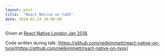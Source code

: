 ```yaml
---
layout: post
title:  "React Native on tvOS"
date: 2018-01-24 20:00:00
---
```


Given at [React Native London Jan 2018](https://www.meetup.com/React-Native-London/events/246712974/).

<script async class="speakerdeck-embed" data-id="736ff1654bfe48cc8364358c18dd0481" data-ratio="1.77777777777778" src="//speakerdeck.com/assets/embed.js"></script>

Code written during talk: [https://github.com/neilkimmett/react-native-on-tvos](https://github.com/neilkimmett/react-native-on-tvos)
